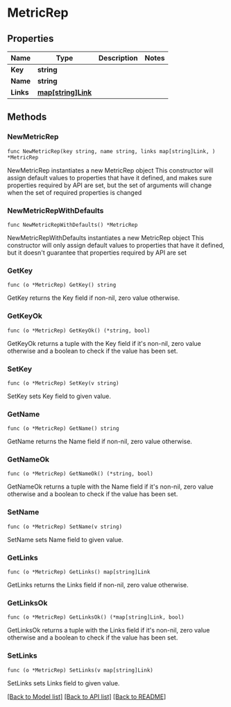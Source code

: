 # MetricRep

## Properties

Name | Type | Description | Notes
------------ | ------------- | ------------- | -------------
**Key** | **string** |  | 
**Name** | **string** |  | 
**Links** | [**map[string]Link**](Link.md) |  | 

## Methods

### NewMetricRep

`func NewMetricRep(key string, name string, links map[string]Link, ) *MetricRep`

NewMetricRep instantiates a new MetricRep object
This constructor will assign default values to properties that have it defined,
and makes sure properties required by API are set, but the set of arguments
will change when the set of required properties is changed

### NewMetricRepWithDefaults

`func NewMetricRepWithDefaults() *MetricRep`

NewMetricRepWithDefaults instantiates a new MetricRep object
This constructor will only assign default values to properties that have it defined,
but it doesn't guarantee that properties required by API are set

### GetKey

`func (o *MetricRep) GetKey() string`

GetKey returns the Key field if non-nil, zero value otherwise.

### GetKeyOk

`func (o *MetricRep) GetKeyOk() (*string, bool)`

GetKeyOk returns a tuple with the Key field if it's non-nil, zero value otherwise
and a boolean to check if the value has been set.

### SetKey

`func (o *MetricRep) SetKey(v string)`

SetKey sets Key field to given value.


### GetName

`func (o *MetricRep) GetName() string`

GetName returns the Name field if non-nil, zero value otherwise.

### GetNameOk

`func (o *MetricRep) GetNameOk() (*string, bool)`

GetNameOk returns a tuple with the Name field if it's non-nil, zero value otherwise
and a boolean to check if the value has been set.

### SetName

`func (o *MetricRep) SetName(v string)`

SetName sets Name field to given value.


### GetLinks

`func (o *MetricRep) GetLinks() map[string]Link`

GetLinks returns the Links field if non-nil, zero value otherwise.

### GetLinksOk

`func (o *MetricRep) GetLinksOk() (*map[string]Link, bool)`

GetLinksOk returns a tuple with the Links field if it's non-nil, zero value otherwise
and a boolean to check if the value has been set.

### SetLinks

`func (o *MetricRep) SetLinks(v map[string]Link)`

SetLinks sets Links field to given value.



[[Back to Model list]](../README.md#documentation-for-models) [[Back to API list]](../README.md#documentation-for-api-endpoints) [[Back to README]](../README.md)


